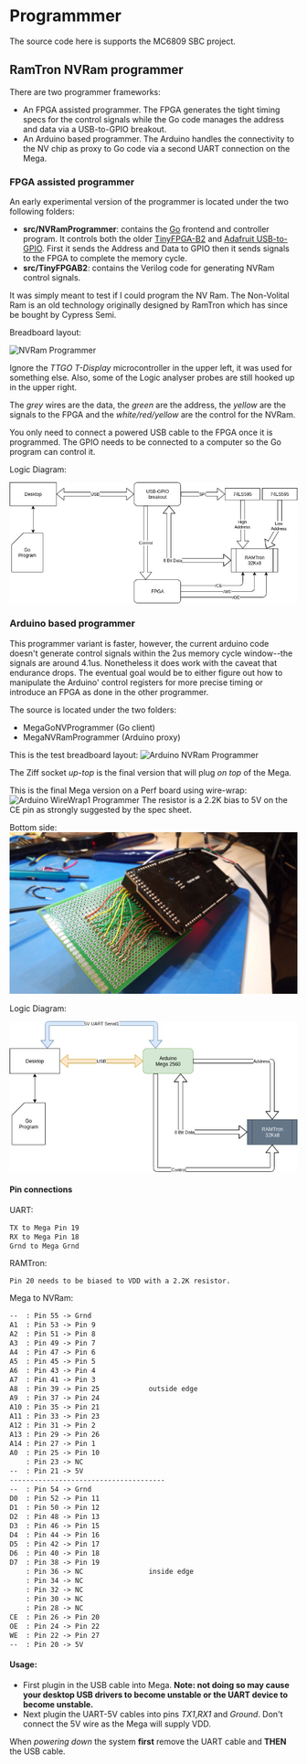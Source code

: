 # Programmmer
The source code here is supports the MC6809 SBC project.

## RamTron NVRam programmer
There are two programmer frameworks:
* An FPGA assisted programmer. The FPGA generates the tight timing specs for the control signals while the Go code manages the address and data via a USB-to-GPIO breakout.
* An Arduino based programmer. The Arduino handles the connectivity to the NV chip as proxy to Go code via a second UART connection on the Mega.

### FPGA assisted programmer
An early experimental version of the programmer is located under the two following folders:
* **src/NVRamProgrammer**: contains the [Go](https://golang.org/) frontend and controller program. It controls both the older [TinyFPGA-B2](https://tinyfpga.com/) and [Adafruit USB-to-GPIO](https://www.adafruit.com/product/2264). First it sends the Address and Data to GPIO then it sends signals to the FPGA to complete the memory cycle.
* **src/TinyFPGAB2**: contains the Verilog code for generating NVRam control signals.

It was simply meant to test if I could program the NV Ram. The Non-Volital Ram is an old technology originally designed by RamTron which has since be bought by Cypress Semi.

Breadboard layout:

![NVRam Programmer](NVRamProg1.JPG)

Ignore the *TTGO T-Display* microcontroller in the upper left, it was used for something else. Also, some of the Logic analyser probes are still hooked up in the upper right.

The *grey* wires are the data, the *green* are the address, the *yellow* are the signals to the FPGA and the *white/red/yellow* are the control for the NVRam.

You only need to connect a powered USB cable to the FPGA once it is programmed. The GPIO needs to be connected to a computer so the Go program can control it.

Logic Diagram:

![Logic NVRam Programmer](USB-GPIO-Programmer.jpg)

### Arduino based programmer
This programmer variant is faster, however, the current arduino code doesn't generate control signals within the 2us memory cycle window--the signals are around 4.1us. Nonetheless it does work with the caveat that endurance drops. The eventual goal would be to either figure out how to manipulate the Arduino' control registers for more precise timing or introduce an FPGA as done in the other programmer.

The source is located under the two folders:
* MegaGoNVProgrammer (Go client)
* MegaNVRamProgrammer (Arduino proxy)

This is the test breadboard layout:
![Arduino NVRam Programmer](arduinoNVProgrammer.JPG)

The Ziff socket *up-top* is the final version that will plug *on top* of the Mega.

This is the final Mega version on a Perf board using wire-wrap:
![Arduino WireWrap1 Programmer](WireWrapNVRamProgrammer1.JPG)
The resistor is a 2.2K bias to 5V on the CE pin as strongly suggested by the spec sheet.

Bottom side:
![Arduino WireWrap2 Programmer](WireWrapNVRamProgrammer2.JPG)

Logic Diagram:

![Logic NVRam Programmer](MC6809-Arduino-Programmer.jpg)

#### Pin connections
UART:
```
TX to Mega Pin 19
RX to Mega Pin 18
Grnd to Mega Grnd
```
RAMTron:
```
Pin 20 needs to be biased to VDD with a 2.2K resistor.
```
Mega to NVRam:
```
--  : Pin 55 -> Grnd
A1  : Pin 53 -> Pin 9
A2  : Pin 51 -> Pin 8
A3  : Pin 49 -> Pin 7
A4  : Pin 47 -> Pin 6
A5  : Pin 45 -> Pin 5
A6  : Pin 43 -> Pin 4
A7  : Pin 41 -> Pin 3
A8  : Pin 39 -> Pin 25            outside edge
A9  : Pin 37 -> Pin 24
A10 : Pin 35 -> Pin 21
A11 : Pin 33 -> Pin 23
A12 : Pin 31 -> Pin 2
A13 : Pin 29 -> Pin 26
A14 : Pin 27 -> Pin 1
A0  : Pin 25 -> Pin 10
    : Pin 23 -> NC
--  : Pin 21 -> 5V
--------------------------------------
--  : Pin 54 -> Grnd
D0  : Pin 52 -> Pin 11
D1  : Pin 50 -> Pin 12
D2  : Pin 48 -> Pin 13
D3  : Pin 46 -> Pin 15
D4  : Pin 44 -> Pin 16
D5  : Pin 42 -> Pin 17
D6  : Pin 40 -> Pin 18
D7  : Pin 38 -> Pin 19
    : Pin 36 -> NC                inside edge
    : Pin 34 -> NC
    : Pin 32 -> NC
    : Pin 30 -> NC
    : Pin 28 -> NC
CE  : Pin 26 -> Pin 20
OE  : Pin 24 -> Pin 22
WE  : Pin 22 -> Pin 27
--  : Pin 20 -> 5V
```

#### Usage:
* First plugin in the USB cable into Mega. **Note: not doing so may cause your desktop USB drivers to become unstable or the UART device to become unstable.**
* Next plugin the UART-5V cables into pins *TX1*,*RX1* and *Ground*. Don't connect the 5V wire as the Mega will supply VDD.

When *powering down* the system **first** remove the UART cable and **THEN** the USB cable.